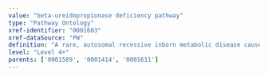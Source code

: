 ```yaml
---
value: "beta-ureidopropionase deficiency pathway"
type: "Pathway Ontology"
xref-identifier: "0001603"
xref-dataSource: "PW"
definition: "A rare, autosomal recessive inborn metabolic disease caused by alterations in pyrimidine metabolic pathway."
level: "Level 4+"
parents: ['0001589', '0001414', '0001611']
---
```

